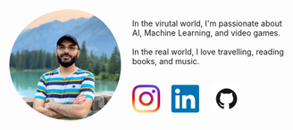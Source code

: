 
<div>
  <img src="/image3.jpg" width="200" style="border-radius: 50%; float:left; padding-right: 20px;"/> 
  <br>
  In the virutal world, I'm passionate about AI, Machine Learning, and video games.
  <br>
  <br>
  In the real world, I love travelling, reading books, and music.
  <br>
  <br>
  <br>
</div>
<a href="https://www.instagram.com/hamidrt96/"><img src="/Resources/instagram.png" width="50" style="float:left; padding-right: 20px;"></a>
<a href="https://www.linkedin.com/in/hamid-tale/"><img src="/Resources/Linkedin.png" width="50" style=" padding-right: 20px;"></a>
<a href="https://github.com/Raika96"><img src="/Resources/Github.png" width="50" style=" padding-right: 20px;"></a>
<br>
<br>
<br>



